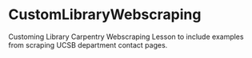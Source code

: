 # CustomLibraryWebscraping

Customing Library Carpentry Webscraping Lesson to include examples from scraping UCSB department contact pages.
